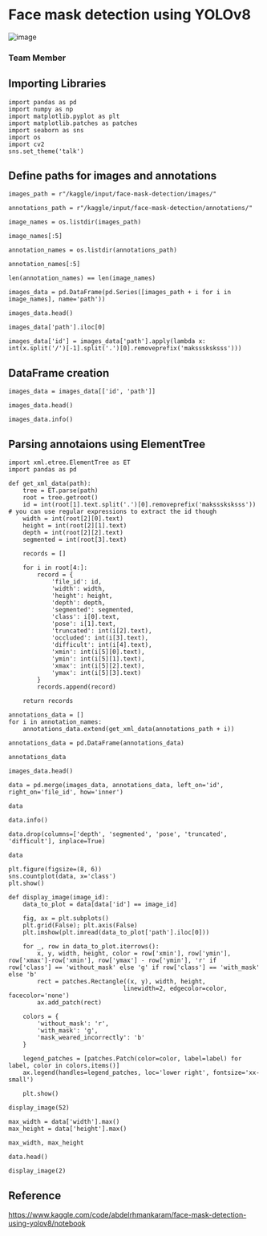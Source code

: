 # Face mask detection using YOLOv8

![image](https://github.com/user-attachments/assets/2066b3a2-d88d-4aa3-856e-d04ef714fbf6)

### Team Member

## Importing Libraries

```Jupyter Notebook
import pandas as pd
import numpy as np
import matplotlib.pyplot as plt
import matplotlib.patches as patches
import seaborn as sns
import os
import cv2
sns.set_theme('talk')
```

## Define paths for images and annotations
```Jupyter Notebook
images_path = r"/kaggle/input/face-mask-detection/images/"

annotations_path = r"/kaggle/input/face-mask-detection/annotations/"
```
```
image_names = os.listdir(images_path)

image_names[:5]
```
```
annotation_names = os.listdir(annotations_path)

annotation_names[:5]
```
```
len(annotation_names) == len(image_names)
```
```
images_data = pd.DataFrame(pd.Series([images_path + i for i in image_names], name='path'))

images_data.head()
```
```
images_data['path'].iloc[0]
```
```
images_data['id'] = images_data['path'].apply(lambda x: int(x.split('/')[-1].split('.')[0].removeprefix('maksssksksss')))
```

## DataFrame creation
```Jupyter Notebook
images_data = images_data[['id', 'path']]

images_data.head()
```
```
images_data.info()
```

## Parsing annotaions using ElementTree
```Jupyter Notebook
import xml.etree.ElementTree as ET
import pandas as pd

def get_xml_data(path):
    tree = ET.parse(path)
    root = tree.getroot()
    id = int(root[1].text.split('.')[0].removeprefix('maksssksksss')) # you can use regular expressions to extract the id though
    width = int(root[2][0].text)
    height = int(root[2][1].text)
    depth = int(root[2][2].text)
    segmented = int(root[3].text)

    records = []

    for i in root[4:]:
        record = {
            'file_id': id,
            'width': width,
            'height': height,
            'depth': depth,
            'segmented': segmented,
            'class': i[0].text,
            'pose': i[1].text,
            'truncated': int(i[2].text),
            'occluded': int(i[3].text),
            'difficult': int(i[4].text),
            'xmin': int(i[5][0].text),
            'ymin': int(i[5][1].text),
            'xmax': int(i[5][2].text),
            'ymax': int(i[5][3].text)
        }
        records.append(record)

    return records
```
```Jupyter Notebook
annotations_data = []
for i in annotation_names:
    annotations_data.extend(get_xml_data(annotations_path + i))

annotations_data = pd.DataFrame(annotations_data)
```
```Jupyter Notebook
annotations_data
```
```
images_data.head()
```
```
data = pd.merge(images_data, annotations_data, left_on='id', right_on='file_id', how='inner')

data
```
```
data.info()
```
```
data.drop(columns=['depth', 'segmented', 'pose', 'truncated', 'difficult'], inplace=True)
```
```
data
```
```
plt.figure(figsize=(8, 6))
sns.countplot(data, x='class')
plt.show()
```
```
def display_image(image_id):
    data_to_plot = data[data['id'] == image_id]

    fig, ax = plt.subplots()
    plt.grid(False); plt.axis(False)
    plt.imshow(plt.imread(data_to_plot['path'].iloc[0]))

    for _, row in data_to_plot.iterrows():
        x, y, width, height, color = row['xmin'], row['ymin'], row['xmax']-row['xmin'], row['ymax'] - row['ymin'], 'r' if row['class'] == 'without_mask' else 'g' if row['class'] == 'with_mask' else 'b'
        rect = patches.Rectangle((x, y), width, height,
                                linewidth=2, edgecolor=color, facecolor='none')
        ax.add_patch(rect)

    colors = {
        'without_mask': 'r',
        'with_mask': 'g',
        'mask_weared_incorrectly': 'b'
    }

    legend_patches = [patches.Patch(color=color, label=label) for label, color in colors.items()]
    ax.legend(handles=legend_patches, loc='lower right', fontsize='xx-small')

    plt.show()
```
```
display_image(52)
```
```
max_width = data['width'].max()
max_height = data['height'].max()

max_width, max_height
```
```
data.head()
```
```
display_image(2)
```
## Reference
https://www.kaggle.com/code/abdelrhmankaram/face-mask-detection-using-yolov8/notebook
